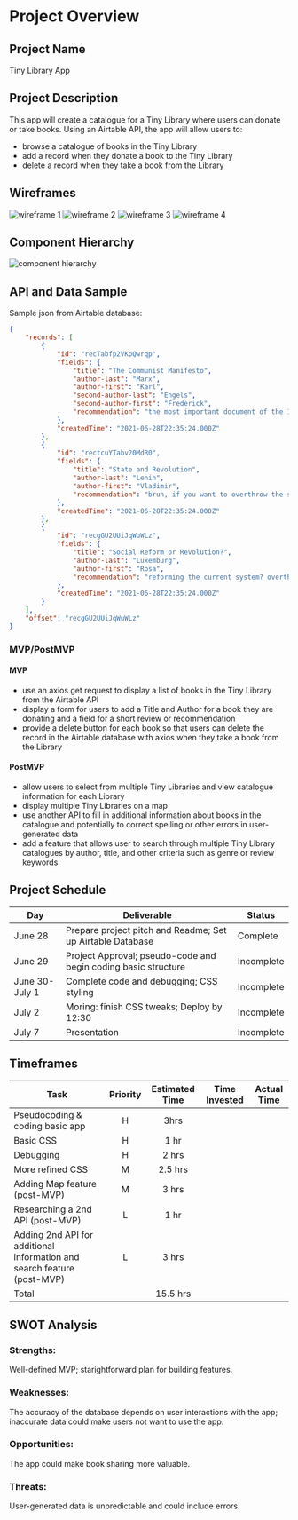 <!-- CODENAME: BANANA -->
# Project Overview

## Project Name

Tiny Library App
## Project Description

This app will create a catalogue for a Tiny Library where users can donate or take books. Using an Airtable API, the app will allow users to: 
- browse a catalogue of books in the Tiny Library
- add a record when they donate a book to the Tiny Library
- delete a record when they take a book from the Library
## Wireframes
![wireframe 1](/assets/homepage.png)
![wireframe 2](/assets/wireframe-take-it.png)
![wireframe 3](assets/about-page.png)
![wireframe 4](assets/desktop-wireframe.png)
## Component Hierarchy
![component hierarchy](assets/component-hierarchy.png)

## API and Data Sample
Sample json from Airtable database:

```json
{
    "records": [
        {
            "id": "recTabfp2VKpQwrqp",
            "fields": {
                "title": "The Communist Manifesto",
                "author-last": "Marx",
                "author-first": "Karl",
                "second-author-last": "Engels",
                "second-author-first": "Frederick",
                "recommendation": "the most important document of the 19th century"
            },
            "createdTime": "2021-06-28T22:35:24.000Z"
        },
        {
            "id": "rectcuYTabv20MdR0",
            "fields": {
                "title": "State and Revolution",
                "author-last": "Lenin",
                "author-first": "Vladimir",
                "recommendation": "bruh, if you want to overthrow the state, you better know what the state is first!"
            },
            "createdTime": "2021-06-28T22:35:24.000Z"
        },
        {
            "id": "recgGU2UUiJqWuWLz",
            "fields": {
                "title": "Social Reform or Revolution?",
                "author-last": "Luxemburg",
                "author-first": "Rosa",
                "recommendation": "reforming the current system? overthrowing it entirely? can we do both? still so relevant today"
            },
            "createdTime": "2021-06-28T22:35:24.000Z"
        }
    ],
    "offset": "recgGU2UUiJqWuWLz"
}
```

### MVP/PostMVP


#### MVP 
- use an axios get request to display a list of books in the Tiny Library from the Airtable API
- display a form for users to add a Title and Author for a book they are donating and a field for a short review or recommendation
- provide a delete button for each book so that users can delete the record in the Airtable database with axios when they take a book from the Library

#### PostMVP  
- allow users to select from multiple Tiny Libraries and view catalogue information for each Library
- display multiple Tiny Libraries on a map
- use another API to fill in additional information about books in the catalogue and potentially to correct spelling or other errors in user-generated data
- add a feature that allows user to search through multiple Tiny Library catalogues by author, title, and other criteria such as genre or review keywords


## Project Schedule


|  Day | Deliverable | Status
|---|---| ---|
|June 28| Prepare project pitch and Readme; Set up Airtable Database | Complete
|June 29| Project Approval; pseudo-code and begin coding basic structure | Incomplete
|June 30-July 1| Complete code and debugging; CSS styling  | Incomplete
|July 2| Moring: finish CSS tweaks; Deploy by 12:30 | Incomplete
|July 7| Presentation  | Incomplete


## Timeframes

| Task | Priority | Estimated Time | Time Invested | Actual Time |
| --- | :---: |  :---: | :---: | :---: |
| Pseudocoding & coding basic app | H | 3hrs| |  |
| Basic CSS | H | 1 hr|  |  |
| Debugging | H | 2 hrs|  |  |
| More refined CSS | M | 2.5 hrs|  |  |
| Adding Map feature (post-MVP) | M | 3 hrs|  |  |
| Researching a 2nd API (post-MVP) | L | 1 hr|  |  |
| Adding 2nd API for additional information and search feature (post-MVP) | L | 3 hrs |  |  |
| Total |  | 15.5 hrs|  |  |

## SWOT Analysis

### Strengths:
Well-defined MVP; starightforward plan for building features.

### Weaknesses:
The accuracy of the database depends on user interactions with the app; inaccurate data could make users not want to use the app.

### Opportunities:
The app could make book sharing more valuable.

### Threats:
User-generated data is unpredictable and could include errors.
